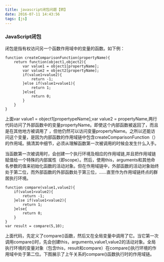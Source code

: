```yaml
---
title: javascript闭包问题【转】
date: 2016-07-11 14:43:56
tags: [js]
---
```

### JavaScript闭包
闭包是指有权访问另一个函数作用域中的变量的函数。如下例：

	function createComparisonFunction(propertyName){
        return function(object1,object2){
            var value1 = object1[propertyName];
            var value2 = object2[propertyName];
            if(value1<value2){
                return -1;
            }else if(value1>value1){
                return 1;
            }else{
                return 0;
            }
        }
	}
	
上面var value1 = object1[propertypeName],var value2 = propertyName,两行代码访问了外部函数中的变量propertyName。即使这个内部函数被返回了，而且是在其他地方被调用了 ，但他仍然可以访问变量propertyName。之所以还能访问这个变量，是因为内部函数的作用域链中包含createComparisonFunction（）的作用域。搞清其中细节，必须从理解函数第一次被调用的时候会发生什么入手。

当函数第一次被调用时，会创建一个执行环境及相应的作用域链,并且把作用域链赋值给一个特殊的内部属性（即scope）。然后，使用this，arguments和其他命名参数的值来初始化函数的活动对象。但在作用域链中，外部函数的活动对象始终处于第二位，而外部函数的外部函数处于第三位，……直至作为作用域链终点的群居执行环境。

	function compare(value1,value2){
        if(value1<value2){
            return -1;
        }else if(value1<value2){
            return 1; 
        }else{
            return 0;
        }
	}
	var result = compare(5,10);
	
上面代码，先定义了compare()函数，然后又在全局变量中调用了它。当它第一次调用compare()时，先会创建this，arguments,value1,value2的活动对象。全局执行环境的变量对象（包含this，result和compare）在compare()执行环境的作用域中处于第二位。下图展示了上午关系的compare()函数执行时的作用域链。